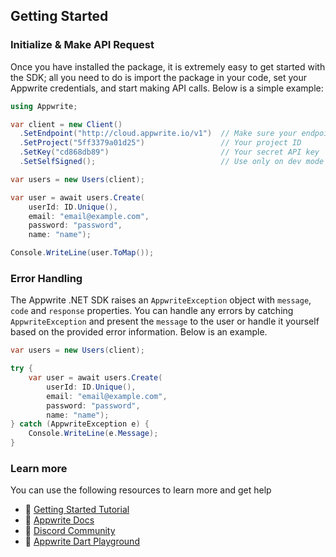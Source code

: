 ## Getting Started

### Initialize & Make API Request
Once you have installed the package, it is extremely easy to get started with the SDK; all you need to do is import the package in your code, set your Appwrite credentials, and start making API calls. Below is a simple example:

```csharp
using Appwrite;

var client = new Client()
  .SetEndpoint("http://cloud.appwrite.io/v1")  // Make sure your endpoint is accessible
  .SetProject("5ff3379a01d25")                 // Your project ID
  .SetKey("cd868db89")                         // Your secret API key
  .SetSelfSigned();                            // Use only on dev mode with a self-signed SSL cert

var users = new Users(client);

var user = await users.Create(
    userId: ID.Unique(),
    email: "email@example.com",
    password: "password",
    name: "name");

Console.WriteLine(user.ToMap());
```

### Error Handling
The Appwrite .NET SDK raises an `AppwriteException` object with `message`, `code` and `response` properties. You can handle any errors by catching `AppwriteException` and present the `message` to the user or handle it yourself based on the provided error information. Below is an example.

```csharp
var users = new Users(client);

try {
    var user = await users.Create(
        userId: ID.Unique(),
        email: "email@example.com",
        password: "password",
        name: "name");
} catch (AppwriteException e) {
    Console.WriteLine(e.Message);
}
```

### Learn more
You can use the following resources to learn more and get help
- 🚀 [Getting Started Tutorial](https://appwrite.io/docs/getting-started-for-server)
- 📜 [Appwrite Docs](https://appwrite.io/docs)
- 💬 [Discord Community](https://appwrite.io/discord)
- 🚂 [Appwrite Dart Playground](https://github.com/appwrite/playground-for-dotnet)
